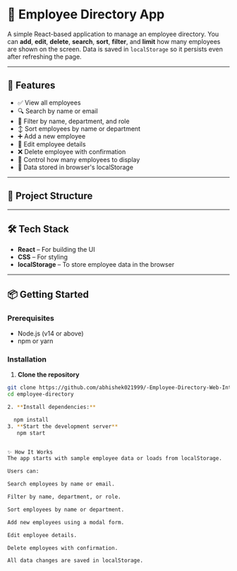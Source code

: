 # 👥 Employee Directory App

A simple React-based application to manage an employee directory. You can **add**, **edit**, **delete**, **search**, **sort**, **filter**, and **limit** how many employees are shown on the screen. Data is saved in `localStorage` so it persists even after refreshing the page.

---

## 🚀 Features

- ✅ View all employees
- 🔍 Search by name or email
- 🎯 Filter by name, department, and role
- ↕️ Sort employees by name or department
- ➕ Add a new employee
- 📝 Edit employee details
- ❌ Delete employee with confirmation
- 🔢 Control how many employees to display
- 💾 Data stored in browser's localStorage

---

## 📁 Project Structure


---

## 🛠️ Tech Stack

- **React** – For building the UI
- **CSS** – For styling
- **localStorage** – To store employee data in the browser

---

## 📦 Getting Started

### Prerequisites

- Node.js (v14 or above)
- npm or yarn

### Installation

1. **Clone the repository**

```bash
git clone https://github.com/abhishek021999/-Employee-Directory-Web-Interface
cd employee-directory

2. **Install dependencies:**  

  npm install
3. **Start the development server**
   npm start


✨ How It Works
The app starts with sample employee data or loads from localStorage.

Users can:

Search employees by name or email.

Filter by name, department, or role.

Sort employees by name or department.

Add new employees using a modal form.

Edit employee details.

Delete employees with confirmation.

All data changes are saved in localStorage.





